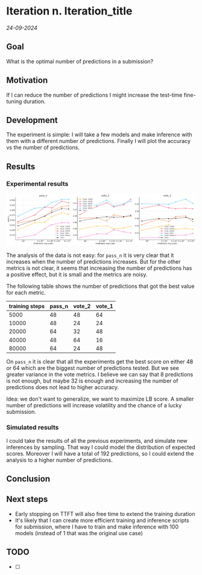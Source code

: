 # Iteration n. Iteration_title

_24-09-2024_

## Goal

What is the optimal number of predictions in a submission?

## Motivation

If I can reduce the number of predictions I might increase the test-time fine-tuning duration.

## Development

The experiment is simple: I will take a few models and make inference with them with a different
number of predictions. Finally I will plot the accuracy vs the number of predictions.

## Results

### Experimental results

![effect of the number of predictions](res/2024-09-25-06-53-13.png)

The analysis of the data is not easy: for `pass_n` it is very clear that it increases when the number
of predictions increases. But for the other metrics is not clear, it seems that increasing the number
of predictions has a positive effect, but it is small and the metrics are noisy.

The following table shows the number of predictions that got the best value for each metric.

| training steps | pass_n | vote_2 | vote_1 |
|----------------|--------|--------|--------|
| 5000           | 48     | 48     | 64     |
| 10000          | 48     | 24     | 24     |
| 20000          | 64     | 32     | 48     |
| 40000          | 48     | 64     | 16     |
| 80000          | 64     | 24     | 48     |

On `pass_n` it is clear that all the experiments get the best score on either 48 or 64 which are the
biggest number of predictions tested. But we see greater variance in the vote metrics. I believe we can
say that 8 predictions is not enough, but maybe 32 is enough and increasing the number of predictions
does not lead to higher accuracy.

Idea: we don't want to generalize, we want to maximize LB score. A smaller number of predictions will increase volatility and the chance of a lucky submission.

### Simulated results

I could take the results of all the previous experiments, and simulate new inferences by sampling. That way I could model the distribution of expected scores. Moreover I will have a total of 192 predictions, so I could extend the analysis to a higher number of predictions.

## Conclusion

## Next steps

- Early stopping on TTFT will also free time to extend the training duration
- It's likely that I can create more efficient training and inference scripts for submission, where I have
  to train and make inference with 100 models (instead of 1 that was the original use case)

## TODO

- [ ]

